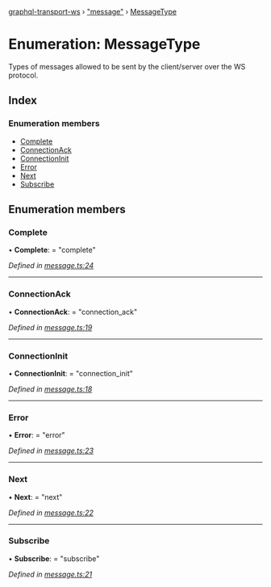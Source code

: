 [graphql-transport-ws](../README.md) › ["message"](../modules/_message_.md) › [MessageType](_message_.messagetype.md)

# Enumeration: MessageType

Types of messages allowed to be sent by the client/server over the WS protocol.

## Index

### Enumeration members

* [Complete](_message_.messagetype.md#complete)
* [ConnectionAck](_message_.messagetype.md#connectionack)
* [ConnectionInit](_message_.messagetype.md#connectioninit)
* [Error](_message_.messagetype.md#error)
* [Next](_message_.messagetype.md#next)
* [Subscribe](_message_.messagetype.md#subscribe)

## Enumeration members

###  Complete

• **Complete**: = "complete"

*Defined in [message.ts:24](https://github.com/enisdenjo/graphql-transport-ws/blob/42eb7d9/src/message.ts#L24)*

___

###  ConnectionAck

• **ConnectionAck**: = "connection_ack"

*Defined in [message.ts:19](https://github.com/enisdenjo/graphql-transport-ws/blob/42eb7d9/src/message.ts#L19)*

___

###  ConnectionInit

• **ConnectionInit**: = "connection_init"

*Defined in [message.ts:18](https://github.com/enisdenjo/graphql-transport-ws/blob/42eb7d9/src/message.ts#L18)*

___

###  Error

• **Error**: = "error"

*Defined in [message.ts:23](https://github.com/enisdenjo/graphql-transport-ws/blob/42eb7d9/src/message.ts#L23)*

___

###  Next

• **Next**: = "next"

*Defined in [message.ts:22](https://github.com/enisdenjo/graphql-transport-ws/blob/42eb7d9/src/message.ts#L22)*

___

###  Subscribe

• **Subscribe**: = "subscribe"

*Defined in [message.ts:21](https://github.com/enisdenjo/graphql-transport-ws/blob/42eb7d9/src/message.ts#L21)*

